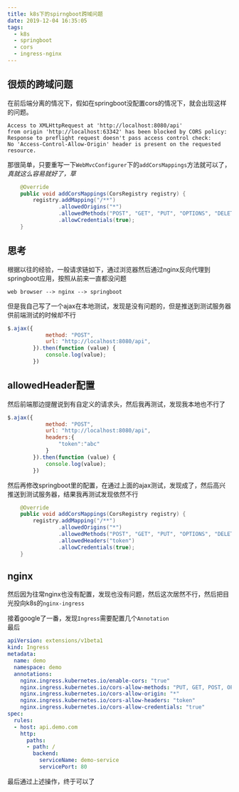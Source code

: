 ```yaml
---
title: k8s下的spirngboot跨域问题
date: 2019-12-04 16:35:05
tags:
  - k8s
  - springboot
  - cors
  - ingress-nginx
---
```


## 很烦的跨域问题

在前后端分离的情况下，假如在springboot没配置cors的情况下，就会出现这样的问题。

```
Access to XMLHttpRequest at 'http://localhost:8080/api' 
from origin 'http://localhost:63342' has been blocked by CORS policy: 
Response to preflight request doesn't pass access control check: 
No 'Access-Control-Allow-Origin' header is present on the requested resource.
```

那很简单，只要重写一下`WebMvcConfigurer`下的`addCorsMappings`方法就可以了，*真就这么容易就好了，草*

```java
    @Override
    public void addCorsMappings(CorsRegistry registry) {
        registry.addMapping("/**")
                .allowedOrigins("*")
                .allowedMethods("POST", "GET", "PUT", "OPTIONS", "DELETE")
                .allowCredentials(true);
    }
```

## 思考

根据以往的经验，一般请求链如下，通过浏览器然后通过nginx反向代理到springboot应用，按照从前来一直都没问题
```
web browser --> nginx --> springboot
```

但是我自己写了一个ajax在本地测试，发现是没有问题的，但是推送到测试服务器供前端测试的时候却不行

```javascript
$.ajax({
            method: "POST",
            url: "http://localhost:8080/api",
        }).then(function (value) {
            console.log(value);
        })
```

## allowedHeader配置

然后前端那边提醒说到有自定义的请求头，然后我再测试，发现我本地也不行了

```javascript
$.ajax({
            method: "POST",
            url: "http://localhost:8080/api",
            headers:{
                "token":"abc"
            }
        }).then(function (value) {
            console.log(value);
        })
```

然后再修改springboot里的配置，在通过上面的ajax测试，发现成了，然后高兴推送到测试服务器，结果我再测试发现依然不行
```java
    @Override
    public void addCorsMappings(CorsRegistry registry) {
        registry.addMapping("/**")
                .allowedOrigins("*")
                .allowedMethods("POST", "GET", "PUT", "OPTIONS", "DELETE")
                .allowedHeaders("token")
                .allowCredentials(true);
    }
```

## nginx

然后因为往常nginx也没有配置，发现也没有问题，然后这次居然不行，然后把目光投向k8s的`nginx-ingress`

接着google了一番，发现`Ingress`需要配置几个`Annotation`  
最后  
```yaml
apiVersion: extensions/v1beta1
kind: Ingress
metadata:
  name: demo
  namespace: demo
  annotations:
    nginx.ingress.kubernetes.io/enable-cors: "true"
    nginx.ingress.kubernetes.io/cors-allow-methods: "PUT, GET, POST, OPTIONS"
    nginx.ingress.kubernetes.io/cors-allow-origin: "*"
    nginx.ingress.kubernetes.io/cors-allow-headers: "token"
    nginx.ingress.kubernetes.io/cors-allow-credentials: "true"
spec:
  rules:
  - host: api.demo.com
    http:
      paths:
      - path: /
        backend:
          serviceName: demo-service
          servicePort: 80
```

最后通过上述操作，终于可以了
